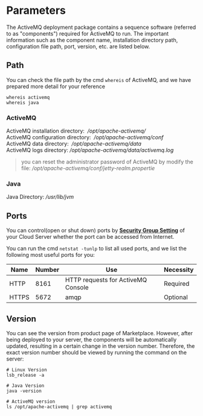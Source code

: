 # Parameters

The ActiveMQ deployment package contains a sequence software (referred to as "components") required for ActiveMQ to run. The important information such as the component name, installation directory path, configuration file path, port, version, etc. are listed below.

## Path

You can check the file path by the cmd `whereis` of ActiveMQ, and we have prepared more detail for your reference

```
whereis activemq
whereis java
```

### ActiveMQ

ActiveMQ installation directory:  */opt/apache-activemq/*  
ActiveMQ configuration directory:  */opt/apache-activemq/conf*  
ActiveMQ data directory:  */opt/apache-activemq/data*  
ActiveMQ logs directory:  */opt/apache-activemq/data/activemq.log*

> you can reset the administrator password of ActiveMQ by modify the file: */opt/apache-activemq/conf/jetty-realm.propertie* 

### Java

Java Directory: */usr/lib/jvm*

## Ports

You can control(open or shut down) ports by **[Security Group Setting](https://support.websoft9.com/docs/faq/zh/tech-instance.html)** of your Cloud Server whether the port can be accessed from Internet.

You can run the cmd `netstat -tunlp` to list all used ports, and we list the following most useful ports for you:

| Name | Number | Use |  Necessity |
| --- | --- | --- | --- |
| HTTP | 8161 | HTTP requests for ActiveMQ Console| Required |
| HTTPS | 5672 | amqp | Optional |

## Version

You can see the version from product page of Marketplace. However, after being deployed to your server, the components will be automatically updated, resulting in a certain change in the version number. Therefore, the exact version number should be viewed by running the command on the server:

```shell
# Linux Version
lsb_release -a

# Java Version
java -version

# ActiveMQ version
ls /opt/apache-activemq | grep activemq
```
